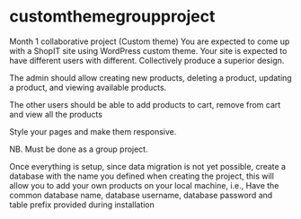 # customthemegroupproject
Month 1 collaborative project (Custom theme)
You are expected to come up with a ShopIT site using WordPress custom theme. Your site is expected to have different users with different. Collectively produce a superior design. 

The admin should allow creating new products, deleting a product, updating a product, and viewing available products. 

The other users should be able to add products to cart, remove from cart and view all the products 

Style your pages and make them responsive. 

NB. Must be done as a group project. 

Once everything is setup, since data migration is not yet possible, create a database with the name you defined when creating the project, this will allow you to add your own products on your local machine, i.e., Have the common database name, database username, database password and table prefix provided during installation 

 
